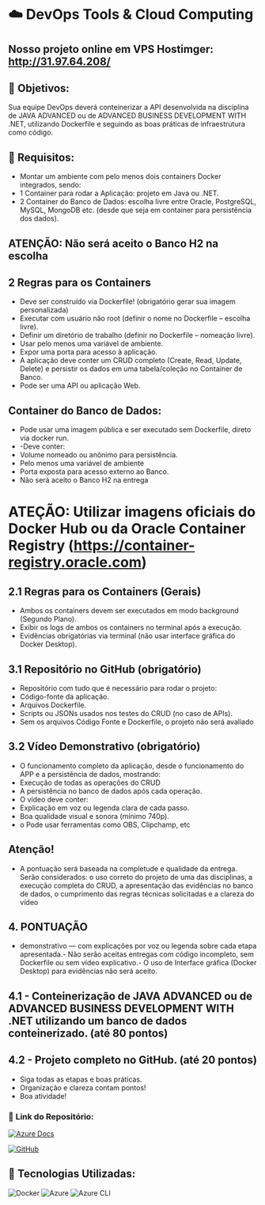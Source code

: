# ☁️ **DevOps Tools & Cloud Computing**

## Nosso projeto online em VPS Hostimger: http://31.97.64.208/

## 🔶 **Objetivos:**
Sua equipe DevOps deverá conteinerizar a API desenvolvida na disciplina de JAVA ADVANCED ou de ADVANCED BUSINESS DEVELOPMENT WITH .NET, utilizando Dockerfile e seguindo as boas práticas de infraestrutura como código.

## 🔧 **Requisitos:**
- Montar um ambiente com pelo menos dois containers Docker integrados, sendo:
- 1 Container para rodar a Aplicação: projeto em Java ou .NET.
- 2 Container do Banco de Dados: escolha livre entre Oracle, PostgreSQL, MySQL, MongoDB etc. (desde que seja em container para persistência dos dados).

## ATENÇÃO: Não será aceito o Banco H2 na escolha

## 2 Regras para os Containers
- Deve ser construído via Dockerfile! (obrigatório gerar sua imagem personalizada)
- Executar com usuário não root (definir o nome no Dockerfile – escolha livre).
- Definir um diretório de trabalho (definir no Dockerfile – nomeação livre).
- Usar pelo menos uma variável de ambiente.
- Expor uma porta para acesso à aplicação.
- A aplicação deve conter um CRUD completo (Create, Read, Update, Delete) e persistir os dados em uma tabela/coleção no Container de Banco.
- Pode ser uma API ou aplicação Web. 

## Container do Banco de Dados: 
- Pode usar uma imagem pública e ser executado sem Dockerfile, direto via docker run.
- -Deve conter:
- Volume nomeado ou anônimo para persistência.
- Pelo menos uma variável de ambiente
- Porta exposta para acesso externo ao Banco.
- Não será aceito o Banco H2 na entrega

# ATEÇÃO: Utilizar imagens oficiais do Docker Hub ou da Oracle Container Registry (https://container-registry.oracle.com) 

## 2.1 Regras para os Containers (Gerais)
- Ambos os containers devem ser executados em modo background (Segundo Plano).
- Exibir os logs de ambos os containers no terminal após a execução.
- Evidências obrigatórias via terminal (não usar interface gráfica do Docker Desktop).

## 3.1 Repositório no GitHub (obrigatório)
- Repositório com tudo que é necessário para rodar o projeto:
- Código-fonte da aplicação.
- Arquivos Dockerfile.
- Scripts ou JSONs usados nos testes do CRUD (no caso de APIs).
- Sem os arquivos Código Fonte e Dockerfile, o projeto não será avaliado

## 3.2 Vídeo Demonstrativo (obrigatório)
- O funcionamento completo da aplicação, desde o funcionamento do APP e a persistência de dados, mostrando:
- Execução de todas as operações do CRUD
- A persistência no banco de dados após cada operação.
- O vídeo deve conter:
- Explicação em voz ou legenda clara de cada passo.
- Boa qualidade visual e sonora (mínimo 740p).
- o Pode usar ferramentas como OBS, Clipchamp, etc

## Atenção! 
- A pontuação será baseada na completude e qualidade da entrega. Serão considerados: o uso correto do projeto de uma das disciplinas, a execução completa do CRUD, a apresentação das evidências no banco de dados, o cumprimento das regras técnicas solicitadas e a clareza do vídeo 

## 4. PONTUAÇÃO
- demonstrativo — com explicações por voz ou legenda sobre cada etapa apresentada.- Não serão aceitas entregas com código incompleto, sem Dockerfile ou sem vídeo explicativo.- O uso de Interface gráfica (Docker Desktop) para evidências não será aceito.

## 4.1 - Conteinerização de JAVA ADVANCED ou de ADVANCED BUSINESS DEVELOPMENT WITH .NET utilizando um banco de dados conteinerizado. (até 80 pontos) 

## 4.2 - Projeto completo no GitHub. (até 20 pontos)
- Siga todas as etapas e boas práticas. 
- Organização e clareza contam pontos!
- Boa atividade!


### 📂 **Link do Repositório:**  
[![Azure Docs](https://img.shields.io/badge/Azure%20CLI-Dockerfile%20%26%20Scripts-blue?style=flat-square&logo=microsoftazure)](https://docs.microsoft.com/en-us/azure/devops/)

[![GitHub](https://img.shields.io/badge/GitHub-Repositório-blue?style=flat-square&logo=github)](https://github.com/carmipa/GS_FIAP_2025_1SM/tree/main/Deveops_Tools_Cloud_Computing)



## 🎨 **Tecnologias Utilizadas:**
![Docker](https://img.shields.io/badge/Docker-2496ED?style=flat-square&logo=docker)
![Azure](https://img.shields.io/badge/Azure-0089D6?style=flat-square&logo=microsoftazure)
![Azure CLI](https://img.shields.io/badge/Azure%20CLI-0078D4?style=flat-square&logo=powershell)
